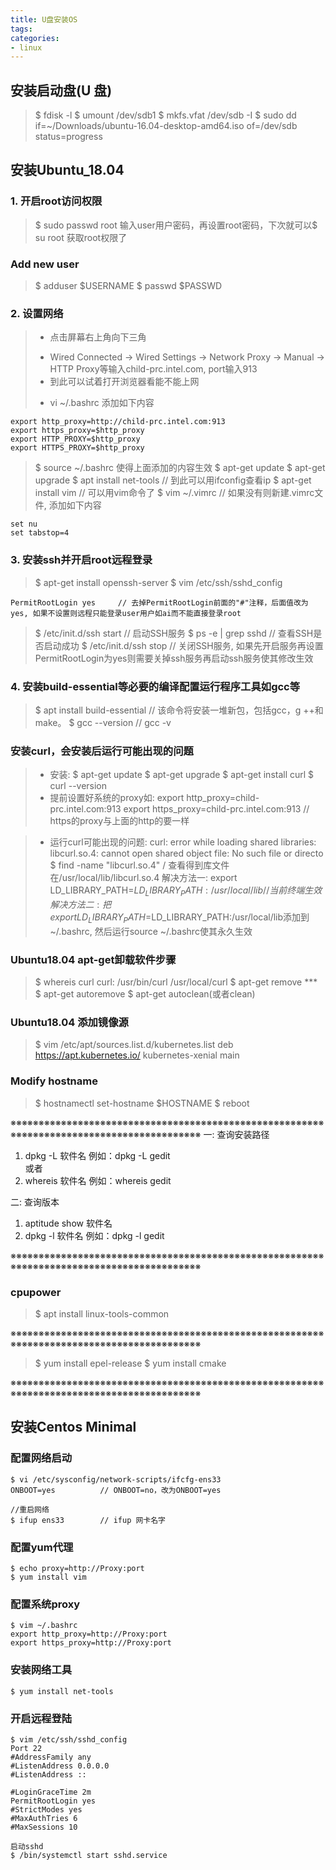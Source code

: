 ```yaml
---
title: U盘安装OS
tags: 
categories:
- linux
---
```


## **安装启动盘(U 盘)**
> $ fdisk -l
> $ umount /dev/sdb1
> $ mkfs.vfat /dev/sdb -I
> $ sudo dd if=~/Downloads/ubuntu-16.04-desktop-amd64.iso of=/dev/sdb status=progress

## **安装Ubuntu_18.04**
### 1. 开启root访问权限
> $ sudo passwd root
> 输入user用户密码，再设置root密码，下次就可以$ su root 获取root权限了

### Add new user
> $ adduser $USERNAME
> $ passwd $PASSWD

### 2. 设置网络
> * 点击屏幕右上角向下三角
>  + Wired Connected -> Wired Settings -> Network Proxy -> Manual -> HTTP Proxy等输入child-prc.intel.com, port输入913
>  + 到此可以试着打开浏览器看能不能上网
> * vi ~/.bashrc 添加如下内容

	export http_proxy=http://child-prc.intel.com:913
	export https_proxy=$http_proxy
	export HTTP_PROXY=$http_proxy
	export HTTPS_PROXY=$http_proxy

> $ source ~/.bashrc 使得上面添加的内容生效
> $ apt-get update
> $ apt-get upgrade
> $ apt install net-tools		// 到此可以用ifconfig查看ip
> $ apt-get install vim		// 可以用vim命令了
> $ vim ~/.vimrc	// 如果没有则新建.vimrc文件, 添加如下内容
```
set nu
set tabstop=4
```

### 3. 安装ssh并开启root远程登录
> $ apt-get install openssh-server
> $ vim /etc/ssh/sshd_config

	PermitRootLogin yes		// 去掉PermitRootLogin前面的"#"注释，后面值改为yes, 如果不设置则远程只能登录user用户如ai而不能直接登录root

> $ /etc/init.d/ssh start		// 启动SSH服务
> $ ps -e | grep sshd			// 查看SSH是否启动成功
> $ /etc/init.d/ssh stop		// 关闭SSH服务, 如果先开启服务再设置PermitRootLogin为yes则需要关掉ssh服务再启动ssh服务使其修改生效

### 4. 安装build-essential等必要的编译配置运行程序工具如gcc等
> $ apt install build-essential	// 该命令将安装一堆新包，包括gcc，g ++和make。
> $ gcc --version		// gcc -v

### 安装curl，会安装后运行可能出现的问题
> * 安装:
>    $ apt-get update
>    $ apt-get upgrade
>    $ apt-get install curl
>    $ curl --version
> * 提前设置好系统的proxy如:
>    export http_proxy=child-prc.intel.com:913
>    export https_proxy=child-prc.intel.com:913 // https的proxy与上面的http的要一样

> * 运行curl可能出现的问题:
>	curl: error while loading shared libraries: libcurl.so.4: cannot open shared object file: No such file or directo
>   $ find -name "libcurl.so.4" /
>   查看得到库文件在/usr/local/lib/libcurl.so.4
>   解决方法一: export LD_LIBRARY_PATH=$LD_LIBRARY_PATH:/usr/local/lib	//当前终端生效
>   解决方法二: 把export LD_LIBRARY_PATH=$LD_LIBRARY_PATH:/usr/local/lib添加到 ~/.bashrc, 然后运行source ~/.bashrc使其永久生效

### Ubuntu18.04 apt-get卸载软件步骤
> $ whereis curl
>   curl: /usr/bin/curl /usr/local/curl
> $ apt-get remove ***
> $ apt-get autoremove
> $ apt-get autoclean(或者clean)

### Ubuntu18.04 添加镜像源
> $ vim /etc/apt/sources.list.d/kubernetes.list
>   deb https://apt.kubernetes.io/ kubernetes-xenial main

### Modify hostname
> $ hostnamectl set-hostname $HOSTNAME
> $ reboot

※※※※※※※※※※※※※※※※※※※※※※※※※※※※※※※※※※※※※※※※※※※※※※※※※※※※※※※※※※※※※※※※※※※※※※※※※※※※※※※※※※※※※※※※※※
一: 查询安装路径
1. dpkg -L 软件名
例如：dpkg -L gedit  
或者
2. whereis 软件名
例如：whereis gedit

二: 查询版本
1. aptitude show 软件名
2. dpkg -l 软件名
例如：dpkg -l gedit 

※※※※※※※※※※※※※※※※※※※※※※※※※※※※※※※※※※※※※※※※※※※※※※※※※※※※※※※※※※※※※※※※※※※※※※※※※※※※※※※※※※※※※※※※※※

### cpupower
> $ apt install linux-tools-common

※※※※※※※※※※※※※※※※※※※※※※※※※※※※※※※※※※※※※※※※※※※※※※※※※※※※※※※※※※※※※※※※※※※※※※※※※※※※※※※※※※※※※※※※※※
> $ yum install epel-release
> $ yum install cmake


※※※※※※※※※※※※※※※※※※※※※※※※※※※※※※※※※※※※※※※※※※※※※※※※※※※※※※※※※※※※※※※※※※※※※※※※※※※※※※※※※※※※※※※※※※

## 安装Centos Minimal

### 配置网络启动

	$ vi /etc/sysconfig/network-scripts/ifcfg-ens33
	ONBOOT=yes			// ONBOOT=no，改为ONBOOT=yes
	
	//重启网络
	$ ifup ens33		// ifup 网卡名字
### 配置yum代理

	$ echo proxy=http://Proxy:port
	$ yum install vim
### 配置系统proxy

	$ vim ~/.bashrc
	export http_proxy=http://Proxy:port
	export https_proxy=http://Proxy:port

### 安装网络工具

	$ yum install net-tools
### 开启远程登陆

	$ vim /etc/ssh/sshd_config
	Port 22
	#AddressFamily any
	#ListenAddress 0.0.0.0
	#ListenAddress ::
	
	#LoginGraceTime 2m
	PermitRootLogin yes
	#StrictModes yes
	#MaxAuthTries 6
	#MaxSessions 10

	启动sshd
	$ /bin/systemctl start sshd.service

